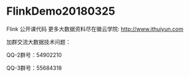 # FlinkDemo20180325
Flink 公开课代码
更多大数据资料尽在徽云学院: http://www.ithuiyun.com

加群交流大数据技术问题：

QQ-2群号：54902210

QQ-3群号：55684318
